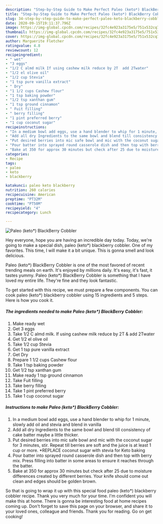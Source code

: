 ```yaml
---
description: "Step-by-Step Guide to Make Perfect Paleo (keto*) BlackBerry Cobbler"
title: "Step-by-Step Guide to Make Perfect Paleo (keto*) BlackBerry Cobbler"
slug: 34-step-by-step-guide-to-make-perfect-paleo-keto-blackberry-cobbler
date: 2020-09-15T19:11:37.796Z
image: https://img-global.cpcdn.com/recipes/32fc4e923a3175e5/751x532cq70/paleo-keto-blackberry-cobbler-recipe-main-photo.jpg
thumbnail: https://img-global.cpcdn.com/recipes/32fc4e923a3175e5/751x532cq70/paleo-keto-blackberry-cobbler-recipe-main-photo.jpg
cover: https://img-global.cpcdn.com/recipes/32fc4e923a3175e5/751x532cq70/paleo-keto-blackberry-cobbler-recipe-main-photo.jpg
author: Marguerite Fletcher
ratingvalue: 4.8
reviewcount: 12
recipeingredient:
- " wet"
- "3 eggs"
- "1/2 C almd milk If using cashew milk reduce by 2T  add 2Twater"
- "1/2 el olive oil"
- "1/2 cup Stevia"
- "1 tsp pure vanilla extract"
- " Dry"
- "1 1/2 cups Cashew flour"
- "1 tsp baking powder"
- "1/2 tsp xanthan gum"
- "1 tsp ground cinnamon"
- " Fuit filling"
- " berry filling"
- "1 pint preferred berry"
- "1 cup coconut sugar"
recipeinstructions:
- "In a medium bowl add eggs, use a hand blender to whip for 1 minute, slowly add oil and stevia and blend in vanilla"
- "Add all dry Ingredients to the same bowl and blend till consistency of cake batter maybe a little thicker."
- "Put desired berries into mic safe bowl and mic with the coconut sugar for 3 minutes, stir. Repeat till berries are soft and the juice is at least 1 cup or more. *REPLACE coconut sugar with stevia for Keto baking"
- "Pour batter into sprayed round casserole dish and then top with berry mix. Press filling into batter in some areas to ensure it reaches through the batter."
- "Bake at 350 for approx 30 minutes but check after 25 due to moisture differences created by different berries. Your knife should come out clean and edges should be golden brown."
categories:
- Recipe
tags:
- paleo
- keto
- blackberry

katakunci: paleo keto blackberry 
nutrition: 260 calories
recipecuisine: American
preptime: "PT32M"
cooktime: "PT50M"
recipeyield: "4"
recipecategory: Lunch

---
```



![Paleo (keto*) BlackBerry Cobbler](https://img-global.cpcdn.com/recipes/32fc4e923a3175e5/751x532cq70/paleo-keto-blackberry-cobbler-recipe-main-photo.jpg)

Hey everyone, hope you are having an incredible day today. Today, we're going to make a special dish, paleo (keto*) blackberry cobbler. One of my favorites. This time, I will make it a bit unique. This is gonna smell and look delicious.

Paleo (keto*) BlackBerry Cobbler is one of the most favored of recent trending meals on earth. It's enjoyed by millions daily. It's easy, it's fast, it tastes yummy. Paleo (keto*) BlackBerry Cobbler is something that I have loved my entire life. They're fine and they look fantastic.




To get started with this recipe, we must prepare a few components. You can cook paleo (keto*) blackberry cobbler using 15 ingredients and 5 steps. Here is how you cook it.

##### The ingredients needed to make Paleo (keto*) BlackBerry Cobbler:

1. Make ready  wet
1. Get 3 eggs
1. Take 1/2 C almd milk. If using cashew milk reduce by 2T &amp; add 2Twater
1. Get 1/2 el olive oil
1. Take 1/2 cup Stevia
1. Get 1 tsp pure vanilla extract
1. Get  Dry
1. Prepare 1 1/2 cups Cashew flour
1. Take 1 tsp baking powder
1. Get 1/2 tsp xanthan gum
1. Make ready 1 tsp ground cinnamon
1. Take  Fuit filling
1. Take  berry filling
1. Take 1 pint preferred berry
1. Take 1 cup coconut sugar




##### Instructions to make Paleo (keto*) BlackBerry Cobbler:

1. In a medium bowl add eggs, use a hand blender to whip for 1 minute, slowly add oil and stevia and blend in vanilla
1. Add all dry Ingredients to the same bowl and blend till consistency of cake batter maybe a little thicker.
1. Put desired berries into mic safe bowl and mic with the coconut sugar for 3 minutes, stir. Repeat till berries are soft and the juice is at least 1 cup or more. *REPLACE coconut sugar with stevia for Keto baking
1. Pour batter into sprayed round casserole dish and then top with berry mix. Press filling into batter in some areas to ensure it reaches through the batter.
1. Bake at 350 for approx 30 minutes but check after 25 due to moisture differences created by different berries. Your knife should come out clean and edges should be golden brown.




So that is going to wrap it up with this special food paleo (keto*) blackberry cobbler recipe. Thank you very much for your time. I'm confident you will make this at home. There is gonna be interesting food at home recipes coming up. Don't forget to save this page on your browser, and share it to your loved ones, colleague and friends. Thank you for reading. Go on get cooking!

